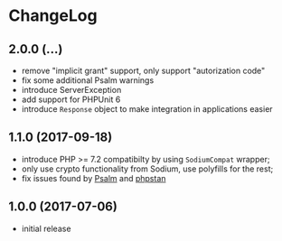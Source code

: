 # ChangeLog

## 2.0.0 (...)
- remove "implicit grant" support, only support "autorization code"
- fix some additional Psalm warnings
- introduce ServerException
- add support for PHPUnit 6
- introduce `Response` object to make integration in applications easier

## 1.1.0 (2017-09-18)
- introduce PHP >= 7.2 compatibilty by using `SodiumCompat` wrapper;
- only use crypto functionality from Sodium, use polyfills for the rest;
- fix issues found by [Psalm](https://getpsalm.org/) and 
  [phpstan](https://github.com/phpstan/phpstan)

## 1.0.0 (2017-07-06)
- initial release
